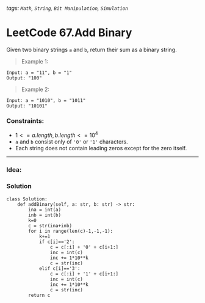 ###### tags: `Math`, `String`, `Bit Manipulation`, `Simulation`

# LeetCode 67.Add Binary
Given two binary strings ```a``` and ```b```, return their sum as a binary string.  
  
 

>Example 1:
```
Input: a = "11", b = "1"
Output: "100"
```

>Example 2:
```
Input: a = "1010", b = "1011"
Output: "10101"
```

 

### Constraints:

- $1 <= a.length, b.length <= 10^4$
- ```a``` and ```b``` consist only of ```'0'``` or ```'1'``` characters.
- Each string does not contain leading zeros except for the zero itself.



---
### Idea:
>
### Solution

```python=
class Solution:
    def addBinary(self, a: str, b: str) -> str:
        ina = int(a)
        inb = int(b)
        k=0
        c = str(ina+inb)
        for i in range(len(c)-1,-1,-1):
            k+=1
            if c[i]=='2':
                c = c[:i] + '0' + c[i+1:]
                inc = int(c)
                inc += 1*10**k
                c = str(inc)
            elif c[i]=='3':
                c = c[:i] + '1' + c[i+1:]
                inc = int(c)
                inc += 1*10**k
                c = str(inc)
        return c
```
